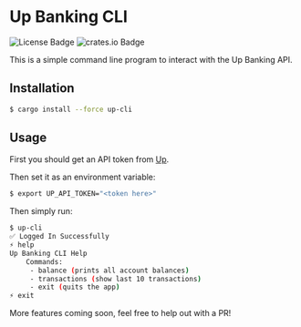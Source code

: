 # Up Banking CLI

![License Badge](https://img.shields.io/github/license/etopiei/up-cli)
![crates.io Badge](https://img.shields.io/crates/v/up-cli)

This is a simple command line program to interact with the Up Banking API.

## Installation

```bash
$ cargo install --force up-cli
```

## Usage

First you should get an API token from [Up](https://api.up.com.au/getting_started).

Then set it as an environment variable:

```bash
$ export UP_API_TOKEN="<token here>"
```

Then simply run:

```bash
$ up-cli
✅ Logged In Successfully
⚡ help
Up Banking CLI Help
    Commands:
     - balance (prints all account balances)
     - transactions (show last 10 transactions)
     - exit (quits the app)
⚡ exit
```

More features coming soon, feel free to help out with a PR!

